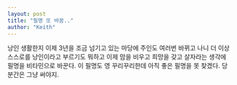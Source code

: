 ```yaml
---
layout: post
title: "필명 또 바꿈.."
author: "Keith"
---
```


낭인 생활한지 이제 3년을 조금 넘기고 있는 마당에 주인도 여러번 바뀌고 나니 더 이상 스스로를 낭인이라고 부르기도 뭐하고 이제 맘을 비우고 희망을 갖고 살자라는 생각에 필명을 비타민으로 바꾼다. 이 필명도 영 꾸리꾸리한데 아직 좋은 필명을 못 찾겠다. 당분간은 그냥 써야지.

 

